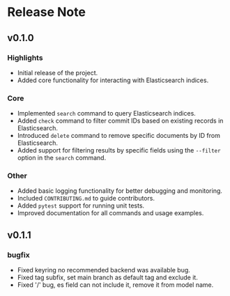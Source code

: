 # Release Note

## v0.1.0 

### Highlights
- Initial release of the project.
- Added core functionality for interacting with Elasticsearch indices.

### Core
- Implemented `search` command to query Elasticsearch indices.
- Added `check` command to filter commit IDs based on existing records in Elasticsearch.
- Introduced `delete` command to remove specific documents by ID from Elasticsearch.
- Added support for filtering results by specific fields using the `--filter` option in the `search` command.

### Other
- Added basic logging functionality for better debugging and monitoring.
- Included `CONTRIBUTING.md` to guide contributors.
- Added `pytest` support for running unit tests.
- Improved documentation for all commands and usage examples.

## v0.1.1 

### bugfix
- Fixed keyring no recommended backend was available bug.
- Fixed tag subfix, set main branch as default tag and exclude it.
- Fixed '/' bug, es field can not include it, remove it from model name.